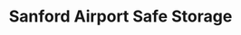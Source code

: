 ---
title: "Sanford Airport Safe Storage"
url: /sanford/sanford-airport-safe-storage/
shop: storage rental
---
